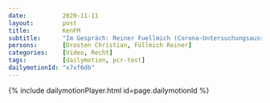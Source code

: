 ```yaml
---
date:          2020-11-11
layout:        post
title:         KenFM
subtitle:      "Im Gespräch: Reiner Fuellmich (Corona-Untersuchungsausschuss)"
persons:       [Drosten Christian, Füllmich Reiner]
categories:    [Video, Recht]
tags:          [dailymotion, pcr-test]
dailymotionId: "x7xf6db"
---
```

{% include dailymotionPlayer.html id=page.dailymotionId %}
